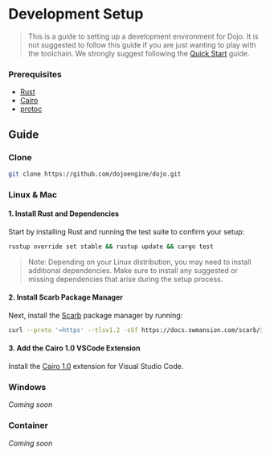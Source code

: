# Development Setup

> This is a guide to setting up a development environment for Dojo. It is not suggested to follow this guide if you are just wanting to play with the toolchain. We strongly suggest following the [Quick Start](../getting-started/quick-start.md) guide.

### Prerequisites

- [Rust](https://github.com/rust-lang/rust)
- [Cairo](https://github.com/starkware-libs/cairo)
- [protoc](https://github.com/protocolbuffers/protobuf)

## Guide

### Clone

```sh
git clone https://github.com/dojoengine/dojo.git
```

### Linux & Mac

#### 1. Install Rust and Dependencies

Start by installing Rust and running the test suite to confirm your setup:

```sh
rustup override set stable && rustup update && cargo test
```

> Note: Depending on your Linux distribution, you may need to install additional dependencies. Make sure to install any suggested or missing dependencies that arise during the setup process.

#### 2. Install Scarb Package Manager

Next, install the [Scarb](https://docs.swmansion.com/scarb) package manager by running:

```sh
curl --proto '=https' --tlsv1.2 -sSf https://docs.swmansion.com/scarb/install.sh | sh
```

#### 3. Add the Cairo 1.0 VSCode Extension

Install the [Cairo 1.0](https://marketplace.visualstudio.com/items?itemName=starkware.cairo1) extension for Visual Studio Code.

### Windows

_Coming soon_

### Container

_Coming soon_
